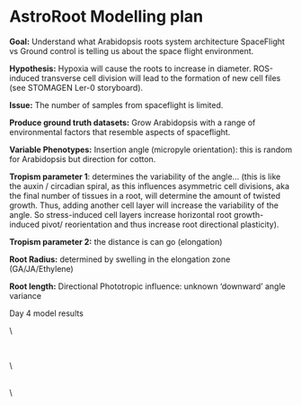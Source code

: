 # AstroRoot Modelling plan

**Goal:** Understand what Arabidopsis roots system architecture SpaceFlight vs Ground control is telling us about the space flight environment.&#x20;

**Hypothesis:** Hypoxia will cause the roots to increase in diameter. ROS-induced transverse cell division will lead to the formation of new cell files (see STOMAGEN  Ler-0 storyboard).

**Issue:** The number of samples from spaceflight is limited.&#x20;

**Produce ground truth datasets:** Grow Arabidopsis with a range of environmental factors that resemble aspects of spaceflight. &#x20;

**Variable Phenotypes:** Insertion angle (micropyle orientation): this is random for Arabidopsis but direction for cotton.

**Tropism parameter 1**: determines the variability of the angle… (this is like the auxin / circadian spiral, as this influences asymmetric cell divisions, aka the final number of tissues in a root, will determine the amount of twisted growth. Thus, adding another cell layer will increase the variability of the angle. So stress-induced cell layers increase horizontal root growth-induced pivot/ reorientation and thus increase root directional plasticity).&#x20;

**Tropism parameter 2:** the distance is can go (elongation)

**Root Radius:** determined by swelling in the elongation zone (GA/JA/Ethylene)

**Root length:** Directional Phototropic influence: unknown ‘downward’ angle variance&#x20;

Day 4 model results&#x20;

\


<figure><img src="https://lh7-us.googleusercontent.com/9mDUAS6KCNRzcEZf7stMDyfM3E1ckJo_mIo8QmO9S81R_QMGg1LIR4vp7d1drmWvPdxN3AgMqvfUxSJK6bXEAa78kSqMnqgb8dNSu65vWgbELOM1dw5sIEuAmrIo3jOYRmIKPZtuOLK1BDDxt4mAnw" alt=""><figcaption></figcaption></figure>

\
\




\
\
